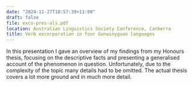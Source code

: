 ```yaml
---
date: "2024-11-27T18:57:39+11:00"
draft: false
file: exco-pres-als.pdf
location: Australian Linguistics Society Conference, Canberra
title: Verb excorporation in four Gunwinyguan languages
---
```


In this presentation I gave an overview of my findings from my Honours thesis, focusing on the descriptive facts and presenting a generalised account of the phenomenon in question. Unfortunately, due to the complexity of the topic many details had to be omitted. The actual thesis covers a lot more ground and in much more detail.
